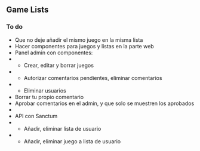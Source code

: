 
## Game Lists

### To do
- Que no deje añadir el mismo juego en la misma lista
- Hacer componentes para juegos y listas en la parte web
- Panel admin con componentes:
- - Crear, editar y borrar juegos
- - Autorizar comentarios pendientes, eliminar comentarios
- - Eliminar usuarios
- Borrar tu propio comentario
- Aprobar comentarios en el admin, y que solo se muestren los aprobados
- 
- API con Sanctum
- - Añadir, eliminar lista de usuario
- - Añadir, eliminar juego a lista de usuario
